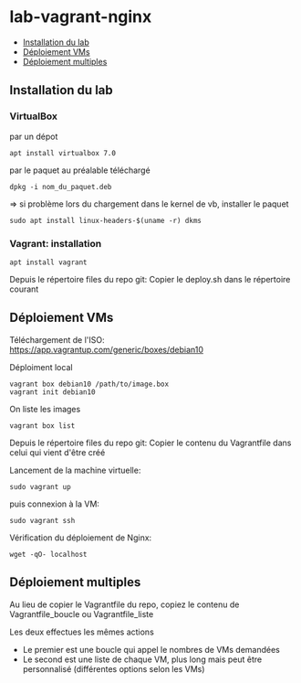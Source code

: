 # lab-vagrant-nginx

- [Installation du lab](#installation-du-lab)
- [Déploiement VMs](#déploiement-vms)
- [Déploiement multiples](#déploiement-multiples)

## Installation du lab

### VirtualBox
par un dépot 
```
apt install virtualbox 7.0
```

par le paquet au préalable téléchargé
```
dpkg -i nom_du_paquet.deb
```
=> si problème lors du chargement dans le kernel de vb, installer le paquet 
```
sudo apt install linux-headers-$(uname -r) dkms
```

### Vagrant: installation
```
apt install vagrant
```
Depuis le répertoire files du repo git:
Copier le deploy.sh dans le répertoire courant

## Déploiement VMs

Téléchargement de l'ISO:
https://app.vagrantup.com/generic/boxes/debian10

Déploiment local
```
vagrant box debian10 /path/to/image.box
vagrant init debian10
```
On liste les images
```
vagrant box list
```
Depuis le répertoire files du repo git:
Copier le contenu du Vagrantfile dans celui qui vient d'être créé

Lancement de la machine virtuelle:
```
sudo vagrant up
```

puis connexion à la VM:
```
sudo vagrant ssh
```

Vérification du déploiement de Nginx:
```
wget -qO- localhost
```

## Déploiement multiples
Au lieu de copier le Vagrantfile du repo, copiez le contenu de
Vagrantfile_boucle
ou
Vagrantfile_liste

Les deux effectues les mêmes actions
- Le premier est une boucle qui appel le nombres de VMs demandées
- Le second est une liste de chaque VM, plus long mais peut être personnalisé (différentes options selon les VMs)
